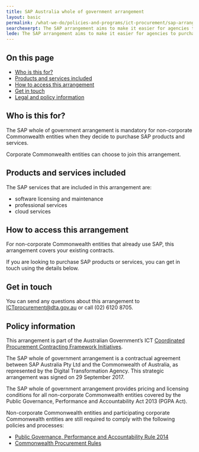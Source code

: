 ```yaml
---
title: SAP Australia whole of government arrangement
layout: basic
permalink: /what-we-do/policies-and-programs/ict-procurement/sap-arrangement/
searchexerpt: The SAP arrangement aims to make it easier for agencies to purchase SAP products and services.
lede: The SAP arrangement aims to make it easier for agencies to purchase SAP products and services.
---
```



<nav class="index-links">
  <h2>On this page</h2>
  <ul>
    <li>
      <a href="#who-is-this-for">
        Who is this for?
      </a>
    </li>
    <li>
      <a href="#products-and-services-included">
        Products and services included
      </a>
    </li>
    <li>
      <a href="#how-to-access-this-arrangement">
        How to access this arrangement
      </a>
    </li>
    <li>
      <a href="#get-in-touch">
        Get in touch
      </a>
    </li>
    <li>
      <a href="#policy-information">
        Legal and policy information
      </a>
    </li>
  </ul>
</nav> 

## Who is this for?

The SAP whole of government arrangement is mandatory for non-corporate Commonwealth entities when they decide to purchase SAP products and services. 

Corporate Commonwealth entities can choose to join this arrangement. 

## Products and services included

The SAP services that are included in this arrangement are:

- software licensing and maintenance
- professional services
- cloud services

## How to access this arrangement

For non-corporate Commonwealth entities that already use SAP, this arrangement covers your existing contracts. 

If you are looking to purchase SAP products or services, you can get in touch using the details below. 

## Get in touch

You can send any questions about this arrangement to [ICTprocurement@dta.gov.au](mailto:ICTprocurement@dta.gov.au) or call (02) 6120 8705.

## Policy information

This arrangement is part of the Australian Government’s ICT [Coordinated Procurement Contracting Framework Initiatives](http://www.finance.gov.au/procurement/wog-procurement/).

The SAP whole of government arrangement is a contractual agreement between SAP Australia Pty Ltd and the Commonwealth of Australia, as represented by the Digital Transformation Agency. This strategic arrangement was signed on 29 September 2017. 

The SAP whole of government arrangement provides pricing and licensing conditions for all non-corporate Commonwealth entities covered by the Public Governance, Performance and Accountability Act 2013 (PGPA Act).

Non-corporate Commonwealth entities and participating corporate Commonwealth entities are still required to comply with the following policies and processes: 

- [Public Governance, Performance and Accountability Rule 2014](http://finance.gov.au/resource-management/pgpa-rule/)
- [Commonwealth Procurement Rules](https://www.finance.gov.au/procurement/procurement-policy-and-guidance/commonwealth-procurement-rules/)
